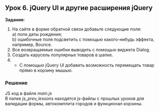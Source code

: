## Урок 6. jQuery UI и другие расширения jQuery
**Задания:** 
1. На сайте в форме обратной связи добавьте следующие поля:  
  a) поле даты рождения;  
  b) ошибочные поля подсветить с помощью какого-нибудь эффекта, например, Bounce.  
2. Все возвращаемые ошибки выводить с помощью виджета Dialog.  
3. Создать карусель популярных товаров в шапке.  
4. * C помощью jQuery UI добавить возможность перемещать товар прямо в корзину мышью.  

### Решение
JS код в файле *main.js*  
В папке *js_prev_lessons* находятся js-файлы с прошлых уроков для валидации формы, автокомплита городов и функционал корзины.  